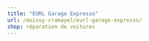 ```yaml
---
title: "EURL Garage Expresso"
url: /moissy-cramayel/eurl-garage-expresso/
shop: réparation de voitures
---
```

